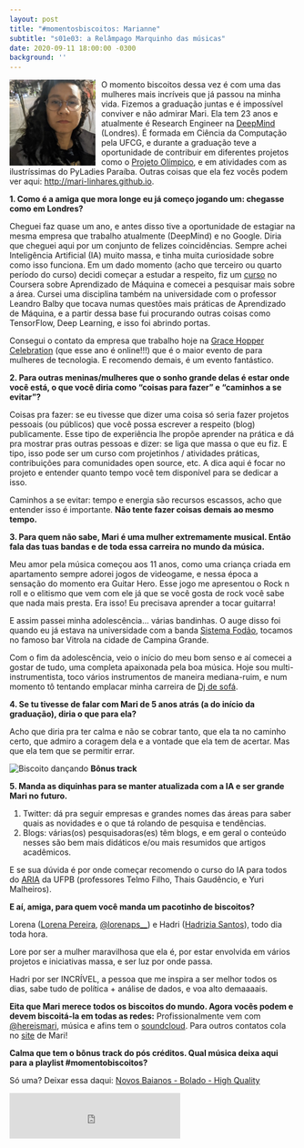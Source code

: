 ```yaml
---
layout: post
title: "#momentosbiscoitos: Marianne"
subtitle: "s01e03: a Relâmpago Marquinho das músicas"
date: 2020-09-11 18:00:00 -0300
background: ''
---
```


<img src="/img/momentobiscoitos/relampagomarquinho.jpg" alt="Foto de Vanessa" width="30%" style="float: left; margin-right: 10px;">


O momento biscoitos dessa vez é com uma das mulheres mais incríveis que já passou na minha vida. Fizemos a graduação juntas e é impossível conviver e não admirar Mari. Ela tem 23 anos e atualmente é Research Engineer na [DeepMind](https://deepmind.com/) (Londres). É formada em Ciência da Computação pela UFCG, e durante a graduação teve a oportunidade de contribuir em diferentes projetos como o [Projeto Olímpico](http://www.dsc.ufcg.edu.br/~opi/), e em atividades com as ilustríssimas do PyLadies Paraíba. Outras coisas que ela fez vocês podem ver aqui: http://mari-linhares.github.io.

**1. Como é a amiga que mora longe eu já começo jogando um: chegasse como em Londres?**

Cheguei faz quase um ano, e antes disso tive a oportunidade de estagiar na mesma empresa que trabalho atualmente (DeepMind) e no Google. Diria que cheguei aqui por um conjunto de felizes coincidências. Sempre achei Inteligência Artificial (IA) muito massa, e tinha muita curiosidade sobre como isso funciona. Em um dado momento (acho que terceiro ou quarto período do curso) decidi começar a estudar a respeito, fiz um [curso](https://www.coursera.org/learn/machine-learning) no Coursera sobre Aprendizado de Máquina e comecei a pesquisar mais sobre a área. Cursei uma disciplina também na universidade com o professor Leandro Balby que tocava numas questões mais práticas de Aprendizado de Máquina, e a partir dessa base fui procurando outras coisas como TensorFlow, Deep Learning, e isso foi abrindo portas.

Consegui o contato da empresa que trabalho hoje na [Grace Hopper Celebration](https://ghc.anitab.org/) (que esse ano é online!!!) que é o maior evento de para mulheres de tecnologia. E recomendo demais, é um evento fantástico.

**2. Para outras meninas/mulheres que o sonho grande delas é estar onde você está, o que você diria como “coisas para fazer” e “caminhos a se evitar”?**

Coisas pra fazer: se eu tivesse que dizer uma coisa só seria fazer projetos pessoais (ou públicos) que você possa escrever a respeito (blog) publicamente. Esse tipo de experiência lhe propõe aprender na prática e dá pra mostrar pras outras pessoas e dizer: se liga que massa o que eu fiz. E tipo, isso pode ser um curso com projetinhos / atividades práticas, contribuições para comunidades open source, etc. A dica aqui é focar no projeto e entender quanto tempo você tem disponível para se dedicar a isso. 

Caminhos a se evitar: tempo e energia são recursos escassos, acho que entender isso é importante. **Não tente fazer coisas demais ao mesmo tempo.**

**3. Para quem não sabe, Mari é uma mulher extremamente musical. Então fala das tuas bandas e de toda essa carreira no mundo da música.**  

Meu amor pela música começou aos 11 anos, como uma criança criada em apartamento sempre adorei jogos de videogame, e nessa época a sensação do momento era Guitar Hero. Esse jogo me apresentou o Rock n roll e o elitismo que vem com ele já que se você gosta de rock você sabe que nada mais presta. Era isso! Eu precisava aprender a tocar guitarra!

E assim passei minha adolescência… várias bandinhas. O auge disso foi quando eu já estava na universidade com a banda [Sistema Fodão](https://www.youtube.com/watch?v=GgCcizjMqU4&feature=emb_title), tocamos no famoso bar Vitrola na cidade de Campina Grande.
  
Com o fim da adolescência, veio o início do meu bom senso e aí comecei a gostar de tudo, uma completa apaixonada pela boa música. Hoje sou multi-instrumentista, toco vários instrumentos de maneira mediana-ruim, e num momento tô tentando emplacar minha carreira de [Dj de sofá](https://soundcloud.com/mariannemonteiro).

**4. Se tu tivesse de falar com Mari de 5 anos atrás (a do início da graduação), diria o que para ela?**

Acho que diria pra ter calma e não se cobrar tanto, que ela ta no caminho certo, que admiro a coragem dela e a vontade que ela tem de acertar. Mas que ela tem que se permitir errar.

![Biscoito dançando](https://media.giphy.com/media/1ngQorBCDcUFy/giphy.gif)
**Bônus track**

**5. Manda as diquinhas para se manter atualizada com a IA e ser grande Mari no futuro.**

1.  Twitter: dá pra seguir empresas e grandes nomes das áreas para saber quais as novidades e o que tá rolando de pesquisa e tendências. 
2.  Blogs: várias(os) pesquisadoras(es) têm blogs, e em geral o conteúdo nesses são bem mais didáticos e/ou mais resumidos que artigos acadêmicos.
   
E se sua dúvida é por onde começar recomendo o curso do IA para todos do [ARIA](https://www.youtube.com/channel/UCWcqCzLGfL97nDxL9kIzDig) da UFPB (professores Telmo Filho, Thais Gaudêncio, e Yuri Malheiros).

**E aí, amiga, para quem você manda um pacotinho de biscoitos?**

Lorena ([Lorena Pereira](https://github.com/Lorenaps), [@lorenaps__](https://twitter.com/lorenaps__)) e Hadri ([Hadrizia Santos](https://github.com/hadrizia)), todo dia toda hora.

Lore por ser a mulher maravilhosa que ela é, por estar envolvida em vários projetos e iniciativas massa, e ser luz por onde passa.

Hadri por ser INCRÍVEL, a pessoa que me inspira a ser melhor todos os dias, sabe tudo de política + análise de dados, e voa alto demaaaais.

**Eita que Mari merece todos os biscoitos do mundo. Agora vocês podem e devem biscoitá-la em todas as redes:**
Profissionalmente vem com [@hereismari](https://twitter.com/hereismari), música e afins tem o [soundcloud](https://soundcloud.com/mariannemonteiro). Para outros contatos cola no [site](https://mari-linhares.github.io/) de Mari!

**Calma que tem o bônus track do pós créditos. Qual música deixa aqui para a playlist #momentobiscoitos?**

Só uma? Deixar essa daqui: [Novos Baianos - Bolado - High Quality](https://www.youtube.com/watch?v=68ttFjiUEkA)
<iframe src="https://open.spotify.com/embed/playlist/1p7Cj6FHV2o0P22yMrzVf0" width="300" height="80" frameborder="0" allowtransparency="true" allow="encrypted-media"></iframe>